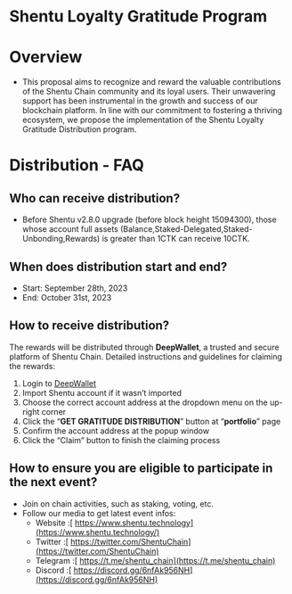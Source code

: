 # Shentu Loyalty Gratitude Program

# Overview

* This proposal aims to recognize and reward the valuable contributions of the Shentu Chain community and its loyal users. Their unwavering support has been instrumental in the growth and success of our blockchain platform. In line with our commitment to fostering a thriving ecosystem, we propose the implementation of the Shentu Loyalty Gratitude Distribution program.

# Distribution - FAQ

## Who can receive distribution?

- Before Shentu v2.8.0 upgrade (before block height 15094300), those whose account full assets (Balance,Staked-Delegated,Staked-Unbonding,Rewards) is greater than 1CTK can receive 10CTK.

## When does distribution start and end?

- Start: September 28th, 2023
- End: October 31st, 2023

## How to receive distribution?

The rewards will be distributed through **DeepWallet**, a trusted and secure platform of Shentu Chain. Detailed instructions and guidelines for claiming the rewards:

1. Login to [DeepWallet](https://wallet.shentu.technology/login)
2. Import Shentu account if it wasn’t imported
3. Choose the correct account address at the dropdown menu on the up-right corner
4. Click the “**GET GRATITUDE DISTRIBUTION**” button at “**portfolio**” page
5. Confirm the account address at the popup window
6. Click the “Claim” button to finish the claiming process

## How to ensure you are eligible to participate in the next event?

- Join on chain activities, such as staking, voting, etc.
- Follow our media to get latest event infos:
  - Website :[ https://www.shentu.technology](https://www.shentu.technology/)
  - Twitter :[ https://twitter.com/ShentuChain](https://twitter.com/ShentuChain)
  - Telegram :[ https://t.me/shentu_chain](https://t.me/shentu_chain)
  - Discord :[ https://discord.gg/6nfAk956NH](https://discord.gg/6nfAk956NH)
